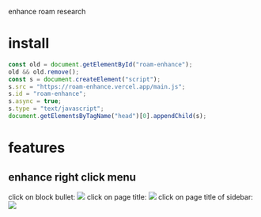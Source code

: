 enhance roam research

# install

```js
const old = document.getElementById("roam-enhance");
old && old.remove();
const s = document.createElement("script");
s.src = "https://roam-enhance.vercel.app/main.js";
s.id = "roam-enhance";
s.async = true;
s.type = "text/javascript";
document.getElementsByTagName("head")[0].appendChild(s);
```

# features

## enhance right click menu

click on block bullet:
![](http://github.com/yoyooyooo/roam-enhance/images/1.png)
click on page title:
![](http://github.com/yoyooyooo/roam-enhance/images/2.png)
click on page title of sidebar:
![](http://github.com/yoyooyooo/roam-enhance/images/23.png)
